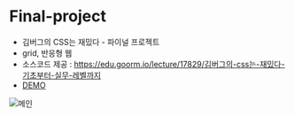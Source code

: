 # Final-project
* 김버그의 CSS는 재밌다 - 파이널 프로젝트      
* grid, 반응형 웹      
* 소스코드 제공 : https://edu.goorm.io/lecture/17829/김버그의-css는-재밌다-기초부터-실무-레벨까지      
* [DEMO](https://coolmj97.github.io/Final-project/index.html)      



![메인](https://user-images.githubusercontent.com/65945909/88507461-6d9c3380-d017-11ea-954e-93a2ad34550c.png)
